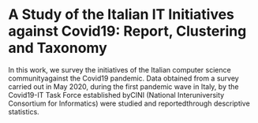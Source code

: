 # A Study of the Italian IT Initiatives against Covid19: Report, Clustering and Taxonomy

In this work, we survey the initiatives of the Italian computer science communityagainst the Covid19 pandemic.  Data obtained from a survey carried out in May 2020, during the first pandemic wave in Italy, by the Covid19-IT Task Force established byCINI (National Interuniversity Consortium for Informatics) were studied and reportedthrough descriptive statistics.  
